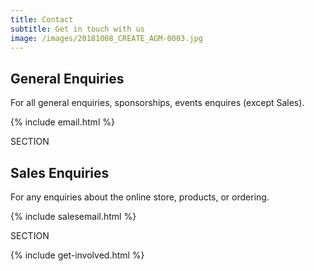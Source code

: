 ```yaml
---
title: Contact
subtitle: Get in touch with us
image: /images/20181008_CREATE_AGM-0003.jpg
---
```

## General Enquiries

For all general enquiries, sponsorships, events enquires (except Sales).

{% include email.html %}

SECTION

## Sales Enquiries

For any enquiries about the online store, products, or ordering.

{% include salesemail.html %}

SECTION

{% include get-involved.html %}
